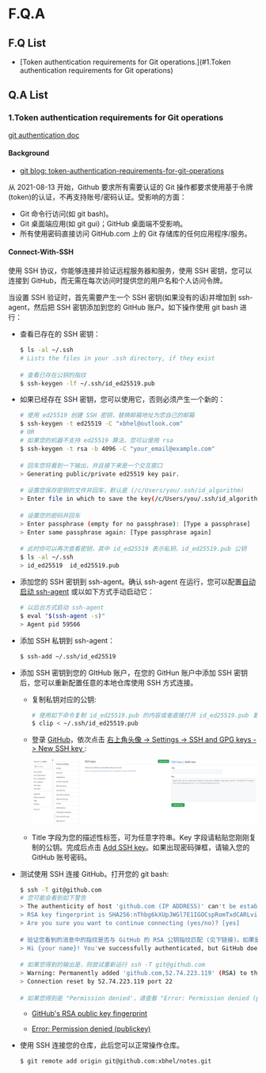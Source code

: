 # F.Q.A

## F.Q List

- [Token authentication requirements for Git operations.](#1.Token authentication requirements for Git operations)



## Q.A List

### 1.Token authentication requirements for Git operations

[git authentication doc](https://docs.github.com/en/authentication)

#### Background

- [git blog: token-authentication-requirements-for-git-operations](https://github.blog/2020-12-15-token-authentication-requirements-for-git-operations/)

从 2021-08-13 开始，Github 要求所有需要认证的 Git 操作都要求使用基于令牌(token)的认证，不再支持账号/密码认证。受影响的方面：

- Git 命令行访问(如 git bash)。
- Git 桌面端应用(如 git gui)；GitHub 桌面端不受影响。
- 所有使用密码直接访问 GitHub.com 上的 Git 存储库的任何应用程序/服务。

#### Connect-With-SSH

使用 SSH 协议，你能够连接并验证远程服务器和服务，使用 SSH 密钥，您可以连接到 GitHub，而无需在每次访问时提供您的用户名和个人访问令牌。

当设置 SSH 验证时，首先需要产生一个 SSH 密钥(如果没有的话)并增加到 ssh-agent，然后把 SSH 密钥添加到您的 GitHub 账户。如下操作使用 git bash 进行：

- 查看已存在的 SSH 密钥：

  ```bash
  $ ls -al ~/.ssh
  # Lists the files in your .ssh directory, if they exist
  
  # 查看已存在公钥的指纹
  $ ssh-keygen -lf ~/.ssh/id_ed25519.pub
  ```

- 如果已经存在 SSH 密钥，您可以使用它，否则必须产生一个新的：

  ```bash
  # 使用 ed25519 创建 SSH 密钥，替换邮箱地址为您自己的邮箱
  $ ssh-keygen -t ed25519 -C "xbhel@outlook.com"
  # OR
  # 如果您的机器不支持 ed25519 算法，您可以使用 rsa
  $ ssh-keygen -t rsa -b 4096 -C "your_email@example.com"
  
  # 回车您将看到一下输出，并且接下来是一个交互窗口
  > Generating public/private ed25519 key pair.
  
  # 设置您保存密钥的文件并回车，默认是 (/c/Users/you/.ssh/id_algorithm)
  > Enter file in which to save the key(/c/Users/you/.ssh/id_algorithm):[Press enter]
  
  # 设置您的密码并回车
  > Enter passphrase (empty for no passphrase): [Type a passphrase]
  > Enter same passphrase again: [Type passphrase again]
  
  # 此时你可以再次查看密钥，其中 id_ed25519 表示私钥，id_ed25519.pub 公钥
  $ ls -al ~/.ssh
  > id_ed25519  id_ed25519.pub
  ```

- 添加您的 SSH 密钥到 ssh-agent。确认 ssh-agent 在运行，您可以配置[自动启动 ssh-agent](https://docs.github.com/en/authentication/connecting-to-github-with-ssh/working-with-ssh-key-passphrases) 或以如下方式手动启动它：

  ```bash
  # 以后台方式启动 ssh-agent
  $ eval "$(ssh-agent -s)"
  > Agent pid 59566
  ```

- 添加 SSH 私钥到 ssh-agent：

  ```bash
  $ ssh-add ~/.ssh/id_ed25519
  ```

- 添加 SSH 密钥到您的 GItHub 账户，在您的 GitHun 账户中添加 SSH 密钥后，您可以重新配置任意的本地仓库使用 SSH 方式连接。

  - 复制私钥对应的公钥:

    ```bash
    # 使用如下命令复制 id_ed25519.pub 的内容或者直接打开 id_ed25519.pub 复制
    $ clip < ~/.ssh/id_ed25519.pub
    ```

  - 登录 [GitHub](https://github.com/)，依次点击 [右上角头像 -> Settings -> SSH and GPG keys -> New SSH key ](https://github.com/settings/keys):

    ![](../../assets/tool/git-ssh-setting.png)

  - Title 字段为您的描述性标签，可为任意字符串。Key 字段请粘贴您刚刚复制的公钥。完成后点击 [Add SSH key]()。如果出现密码弹框，请输入您的 GitHub 账号密码。

- 测试使用 SSH 连接 GitHub。打开您的 git bash:

  ```bash
  $ ssh -T git@github.com
  # 您可能会看到如下警告
  > The authenticity of host 'github.com (IP ADDRESS)' can't be established.
  > RSA key fingerprint is SHA256:nThbg6kXUpJWGl7E1IGOCspRomTxdCARLviKw6E5SY8.
  > Are you sure you want to continue connecting (yes/no)? [yes]
  
  # 验证您看到的消息中的指纹是否与 GitHub 的 RSA 公钥指纹匹配 (见下链接)。如果是，则输入 yes。然后您将得到如下输出：
  > Hi {your name}! You've successfully authenticated, but GitHub does not provide shell access.
  
  # 如果您得到的输出是，则尝试重新运行 ssh -T git@github.com
  > Warning: Permanently added 'github.com,52.74.223.119' (RSA) to the list of known hosts.
  > Connection reset by 52.74.223.119 port 22
  
  # 如果您得到是 "Permission denied'，请查看 "Error: Permission denied (publickey)".（见下链接）
  ```

  - [GitHub's RSA public key fingerprint](https://docs.github.com/en/github/authenticating-to-github/githubs-ssh-key-fingerprints)

  - [Error: Permission denied (publickey)](https://docs.github.com/en/articles/error-permission-denied-publickey)

- 使用 SSH 连接您的仓库，此后您可以正常操作仓库。

  ```bash
  $ git remote add origin git@github.com:xbhel/notes.git
  ```

  